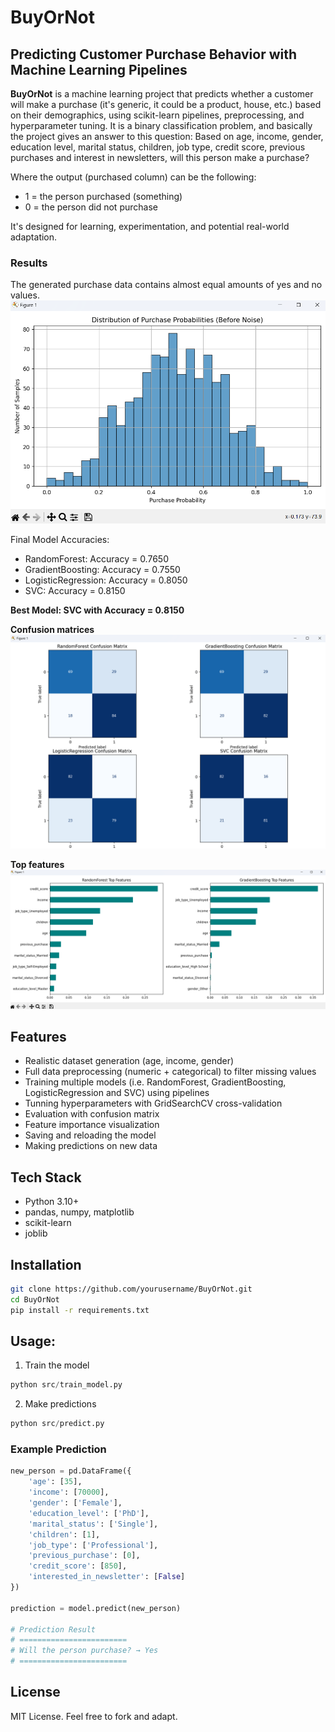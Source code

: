# BuyOrNot

## Predicting Customer Purchase Behavior with Machine Learning Pipelines

**BuyOrNot** is a machine learning project that predicts whether a customer will make a purchase (it's generic, it could be a product, house, etc.) based on their demographics, using scikit-learn pipelines, preprocessing, and hyperparameter tuning. It is a binary classification problem, and basically the project gives an
answer to this question:
    Based on age, income, gender, education level, marital status, children, job type, credit score, previous purchases and interest in newsletters, will this person make a purchase?

Where the output (purchased column) can be the following:
- 1 = the person purchased (something)
- 0 = the person did not purchase

It's designed for learning, experimentation, and potential real-world adaptation.

### Results

The generated purchase data contains almost equal amounts of yes and no values.
![Generated Data](https://github.com/GaborWilk/BuyOrNot/blob/main/data/purchase_prob_before_noise.png?raw=true)

Final Model Accuracies:
- RandomForest: Accuracy = 0.7650
- GradientBoosting: Accuracy = 0.7550
- LogisticRegression: Accuracy = 0.8050
- SVC: Accuracy = 0.8150

**Best Model: SVC with Accuracy = 0.8150**

**Confusion matrices**
![Results](https://github.com/GaborWilk/BuyOrNot/blob/main/data/results_confusion_matrices.png?raw=true)

**Top features**
![Results](https://github.com/GaborWilk/BuyOrNot/blob/main/data/results_top_features.png?raw=true)

## Features

- Realistic dataset generation (age, income, gender)
- Full data preprocessing (numeric + categorical) to filter missing values
- Training multiple models (i.e. RandomForest, GradientBoosting, LogisticRegression and SVC) using pipelines
- Tunning hyperparameters with GridSearchCV cross-validation
- Evaluation with confusion matrix 
- Feature importance visualization
- Saving and reloading the model
- Making predictions on new data

## Tech Stack

- Python 3.10+
- pandas, numpy, matplotlib
- scikit-learn
- joblib

## Installation

```bash
git clone https://github.com/yourusername/BuyOrNot.git
cd BuyOrNot
pip install -r requirements.txt
```

## Usage:

1. Train the model
```python
python src/train_model.py
```

2. Make predictions
```python
python src/predict.py
```

### Example Prediction

```python
new_person = pd.DataFrame({
    'age': [35],
    'income': [70000],
    'gender': ['Female'],
    'education_level': ['PhD'],
    'marital_status': ['Single'],
    'children': [1],
    'job_type': ['Professional'],
    'previous_purchase': [0],
    'credit_score': [850],
    'interested_in_newsletter': [False]
})

prediction = model.predict(new_person)

# Prediction Result
# ========================
# Will the person purchase? → Yes
# ========================
```

## License

MIT License. Feel free to fork and adapt.
